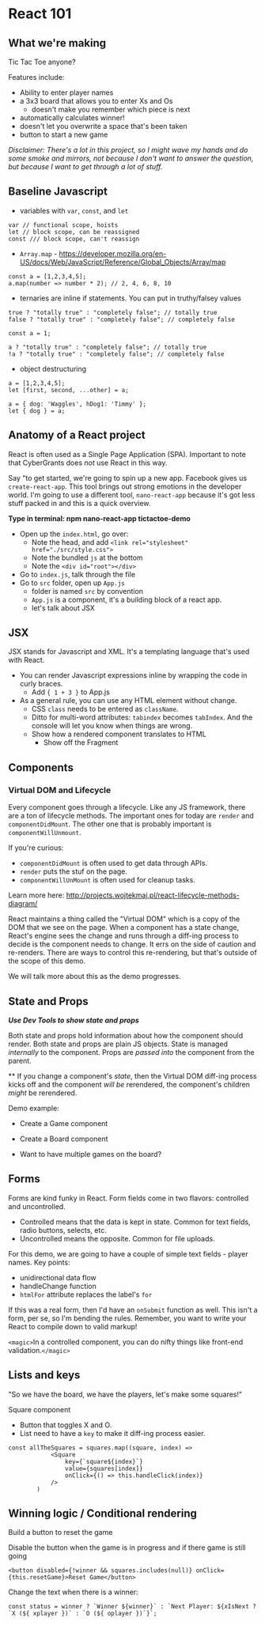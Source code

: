 # React 101
## What we're making
Tic Tac Toe anyone?

Features include:
- Ability to enter player names
- a 3x3 board that allows you to enter Xs and Os
  - doesn't make you remember which piece is next
- automatically calculates winner!
- doesn't let you overwrite a space that's been taken
- button to start a new game

_Disclaimer: There's a lot in this project, so I might wave my hands and do some smoke and mirrors, not because I don't want to answer the question, but because I want to get through a lot of stuff._

## Baseline Javascript
- variables with `var`, `const`, and `let`
```
var // functional scope, hoists
let // block scope, can be reassigned
const /// block scope, can't reassign
```
- `Array.map` - https://developer.mozilla.org/en-US/docs/Web/JavaScript/Reference/Global_Objects/Array/map
```
const a = [1,2,3,4,5];
a.map(number => number * 2); // 2, 4, 6, 8, 10
```
- ternaries are inline if statements.  You can put in truthy/falsey values
```
true ? "totally true" : "completely false"; // totally true
false ? "totally true" : "completely false"; // completely false

const a = 1;

a ? "totally true" : "completely false"; // totally true
!a ? "totally true" : "completely false"; // completely false
```
- object destructuring
```
a = [1,2,3,4,5];
let [first, second, ...other] = a;

a = { dog: 'Waggles', hDog1: 'Timmy' };
let { dog } = a;
```


## Anatomy of a React project
React is often used as a Single Page Application (SPA).  Important to note that CyberGrants does _not_ use React in this way.

Say "to get started, we're going to spin up a new app.  Facebook gives us `create-react-app`.  This tool brings out strong emotions in the developer world.  I'm going to use a different tool, `nano-react-app` because it's got less stuff packed in and this is a quick overview.

**Type in terminal: npm nano-react-app tictactoe-demo**

- Open up the `index.html`, go over:
  - Note the head, and add `<link rel="stylesheet" href="./src/style.css">`
  - Note the bundled `js` at the bottom
  - Note the `<div id="root"></div>`
- Go to `index.js`, talk through the file
- Go to `src` folder, open up `App.js`
  - folder is named `src` by convention
  - `App.js` is a component, it's a building block of a react app.
  - let's talk about JSX

## JSX
JSX stands for Javascript and XML.  It's a templating language that's used with React.

- You can render Javascript expressions inline by wrapping the code in curly braces.
  - Add `{ 1 + 3 }` to App.js
- As a general rule, you can use any HTML element without change.
  - CSS `class` needs to be entered as `className`.
  - Ditto for multi-word attributes: `tabindex` becomes `tabIndex`.  And the console will let you know when things are wrong.
  - Show how a rendered component translates to HTML
    - Show off the Fragment

## Components
### Virtual DOM and Lifecycle
Every component goes through a lifecycle.  Like any JS framework, there are a ton of lifecycle methods.  The important ones for today are `render` and `componentDidMount`.  The other one that is probably important is `componentWillUnmount`.

If you're curious:
- `componentDidMount` is often used to get data through APIs.
- `render` puts the stuf on the page.
- `componentWillUnMount` is often used for cleanup tasks.

Learn more here: http://projects.wojtekmaj.pl/react-lifecycle-methods-diagram/

React maintains a thing called the "Virtual DOM" which is a copy of the DOM that we see on the page.  When a component has a state change, React's engine sees the change and runs through a diff-ing process to decide is the component needs to change.  It errs on the side of caution and re-renders.  There are ways to control this re-rendering, but that's outside of the scope of this demo.

We will talk more about this as the demo progresses.

## State and Props
***Use Dev Tools to show state and props***

Both state and props hold information about how the component should render.
Both state and props are plain JS objects.
State is managed _internally_ to the component.
Props are _passed into_ the component from the parent.

** If you change a component's _state_, then the Virtual DOM diff-ing process kicks off and the component _will be_ rerendered, the component's children _might_ be rerendered.

Demo example:
- Create a Game component
- Create a Board component

- Want to have multiple games on the board?

## Forms
Forms are kind funky in React.
Form fields come in two flavors: controlled and uncontrolled.
- Controlled means that the data is kept in state.  Common for text fields, radio buttons, selects, etc.
- Uncontrolled means the opposite.  Common for file uploads.

For this demo, we are going to have a couple of simple text fields - player names.  Key points:
-  unidirectional data flow
- handleChange function
- `htmlFor` attribute replaces the label's `for`

If this was a real form, then I'd have an `onSubmit` function as well.  This isn't a form, per se, so I'm bending the rules.  Remember, you want to write your React to compile down to valid markup!

`<magic>`In a controlled component, you can do nifty things like front-end validation.`</magic>`


## Lists and keys
"So we have the board, we have the players, let's make some squares!"

Square component
- Button that toggles X and O.
- List need to have a `key` to make it diff-ing process easier.

```
const allTheSquares = squares.map((square, index) =>
            <Square
                key={`square${index}`}
                value={squares[index]}
                onClick={() => this.handleClick(index)}
            />
        )
```

## Winning logic / Conditional rendering
Build a button to reset the game

Disable the button when the game is in progress and if there game is still going
```
<button disabled={!winner && squares.includes(null)} onClick={this.resetGame}>Reset Game</button>
```

Change the text when there is a winner:
```
const status = winner ? `Winner ${winner}` : `Next Player: ${xIsNext ? `X (${ xplayer })` : `O (${ oplayer })`}`;
```



